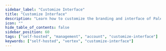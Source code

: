 ```yaml
---
sidebar_label: "Customize Interface"
title: "Customize Interface"
description: "Learn how to customize the branding and interface of Palette VerteX"
icon: ""
hide_table_of_contents: false
sidebar_position: 60
tags: ["self-hosted", "management", "account", "customize-interface"]
keywords: ["self-hosted", "vertex", "customize-interface"]
---
```


<PartialsComponent
  category="self-hosted"
  name="customize-interface"
  edition="VerteX"
  reference="Palette VerteX"
  version="Palette VerteX"
  andor="Palette VerteX"
/>
